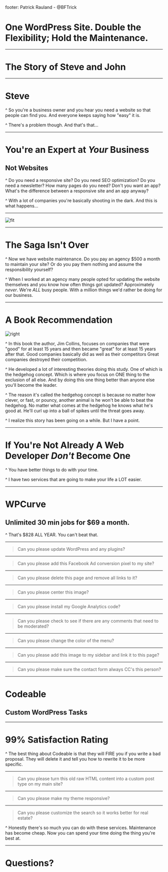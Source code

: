 footer: Patrick Rauland - @BFTrick

# One WordPress Site. Double the Flexibility; Hold the Maintenance.

---

# The Story of Steve and John

---

# Steve

^ So you're a business owner and you hear you need a website so that people can find you. And everyone keeps saying how "easy" it is.

^ There's a problem though. And that's that...

---

# You're an Expert at *Your* Business
## Not Websites

^ Do you need a responsive site? Do you need SEO optimization? Do you need a newsletter? How many pages do you need? Don't you want an app? What's the difference between a responsive site and an app anyway?

^ With a lot of companies you're basically shooting in the dark. And this is what happens...

---

![fit](assets/images/tree-swing-cartoon.png)

---

# The Saga Isn't Over

^ Now we have website maintenance. Do you pay an agency $500 a month to maintain your site? Or do you pay them nothing and assume the responsibility yourself?

^ When I worked at an agency many people opted for updating the website themselves and you know how often things got updated? Approximately *never*. We're *ALL* busy people. With a million things we'd rather be doing for our business.

---

# A Book Recommendation

![right](assets/images/good-to-great.jpg)

^ In this book the author, Jim Collins, focuses on companies that were "good" for at least 15 years and then became "great" for at least 15 years after that. Good companies basically did as well as their competitors Great companies destroyed their competition.

^ He developed a lot of interesting theories doing this study. One of which is the hedgehog concept. Which is where you focus on ONE thing to the exclusion of all else. And by doing this one thing better than anyone else you'll become the leader.

^ The reason it's called the hedgehog concept is because no matter how clever, or fast, or pouncy, another animal is he won't be able to beat the hedgehog. No matter what comes at the hedgehog he knows what he's good at. He'll curl up into a ball of spikes until the threat goes away.

^ I realize this story has been going on a while. But I have a point.

---

# If You're Not Already A Web Developer *Don't* Become One

^ You have better things to do with your time.

^ I have two services that are going to make your life a LOT easier.

---

# WPCurve

## Unlimited 30 min jobs for $69 a month.

^ That's $828 ALL YEAR. You can't beat that.

---

> Can you please update WordPress and any plugins?

---

> Can you please add this Facebook Ad conversion pixel to my site?

---

> Can you please delete this page and remove all links to it?

---

> Can you please center this image?

---

> Can you please install my Google Analytics code?

---

> Can you please check to see if there are any comments that need to be moderated?

---

> Can you please change the color of the menu?

---

> Can you please add this image to my sidebar and link it to this page?

---

> Can you please make sure the contact form always CC's this person?

---

# Codeable

## Custom WordPress Tasks

---

# 99% Satisfaction Rating

^ The best thing about Codeable is that they will FIRE you if you write a bad proposal. They will delete it and tell you how to rewrite it to be more specific.

---

> Can you please turn this old raw HTML content into a custom post type on my main site?

---

> Can you please make my theme responsive?

---

> Can you please customize the search so it works better for real estate?

^ Honestly there's so much you can do with these services. Maintenance has become cheap. Now you can spend your time doing the thing you're best at.

---

# Questions?
